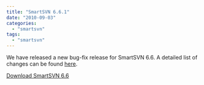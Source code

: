 ```yaml
---
title: "SmartSVN 6.6.1"
date: "2010-09-03"
categories: 
  - "smartsvn"
tags: 
  - "smartsvn"
---
```


We have released a new bug-fix release for SmartSVN 6.6. A detailed list of changes can be found [here](http://www.syntevo.com/smartsvn/changelog.txt).

[Download SmartSVN 6.6](http://www.syntevo.com/smartsvn/download.html)
